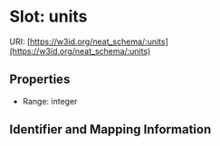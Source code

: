# Slot: units

URI: [https://w3id.org/neat_schema/:units](https://w3id.org/neat_schema/:units)



<!-- no inheritance hierarchy -->


## Properties

 * Range: integer



## Identifier and Mapping Information





